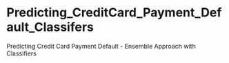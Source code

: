 # Predicting_CreditCard_Payment_Default_Classifers
Predicting Credit Card Payment Default - Ensemble Approach with Classifiers
